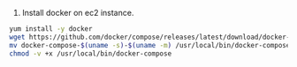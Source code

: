 
1. Install docker on ec2 instance.

```sh
yum install -y docker
wget https://github.com/docker/compose/releases/latest/download/docker-compose-$(uname -s)-$(uname -m) 
mv docker-compose-$(uname -s)-$(uname -m) /usr/local/bin/docker-compose
chmod -v +x /usr/local/bin/docker-compose
```